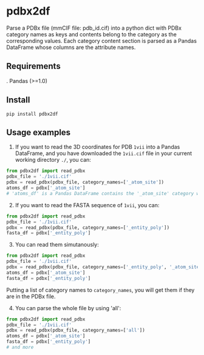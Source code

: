 # pdbx2df

Parse a PDBx file (mmCIF file: pdb_id.cif) into a python dict with PDBx category names as keys and contents belong to the category as the corresponding values. Each category content section is parsed as a Pandas DataFrame whose columns are the attribute names.

## Requirements

. Pandas (>=1.0)

## Install

```
pip install pdbx2df
```

## Usage examples

1. If you want to read the 3D coordinates for PDB `1vii` into a Pandas DataFrame, and you have downloaded the `1vii.cif` file in your current working directory `./`, you can:

```python
from pdbx2df import read_pdbx
pdbx_file = './1vii.cif'
pdbx = read_pdbx(pdbx_file, category_names=['_atom_site'])
atoms_df = pdbx['_atom_site']
# 'atoms_df' is a Pandas DataFrame contains the '_atom_site' category which has the detailed 3D coordinates for each atom.
```

2. If you want to read the FASTA sequence of `1vii`, you can:

```python
from pdbx2df import read_pdbx
pdbx_file = './1vii.cif'
pdbx = read_pdbx(pdbx_file, category_names=['_entity_poly'])
fasta_df = pdbx['_entity_poly']
```

3. You can read them simutanously:

```python
from pdbx2df import read_pdbx
pdbx_file = './1vii.cif'
pdbx = read_pdbx(pdbx_file, category_names=['_entity_poly', '_atom_site'])
atoms_df = pdbx['_atom_site']
fasta_df = pdbx['_entity_poly']
```

Putting a list of category names to `category_names`, you will get them if they are in the PDBx file.

4. You can parse the whole file by using 'all':

```python
from pdbx2df import read_pdbx
pdbx_file = './1vii.cif'
pdbx = read_pdbx(pdbx_file, category_names=['all'])
atoms_df = pdbx['_atom_site']
fasta_df = pdbx['_entity_poly']
# and more
```
